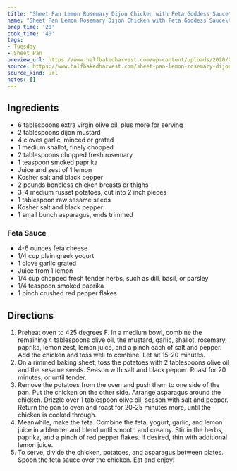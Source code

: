 ```yaml
---
title: "Sheet Pan Lemon Rosemary Dijon Chicken with Feta Goddess Sauce\t\t"
name: "Sheet Pan Lemon Rosemary Dijon Chicken with Feta Goddess Sauce\t\t"
prep_time: '20'
cook_time: '40'
tags:
- Tuesday
- Sheet Pan
preview_url: https://www.halfbakedharvest.com/wp-content/uploads/2020/04/Sheet-Pan-Lemon-Rosemary-Dijon-Chicken-and-Potatoes-with-Feta-Goddess-Sauce-1-500x500.jpg
source: https://www.halfbakedharvest.com/sheet-pan-lemon-rosemary-dijon-chicken/
source_kind: url
notes: []
---
```


## Ingredients
- 6 tablespoons extra virgin olive oil, plus more for serving
- 2 tablespoons dijon mustard
- 4 cloves garlic, minced or grated
- 1  medium shallot, finely chopped
- 2 tablespoons chopped fresh rosemary
- 1 teaspoon smoked paprika
- Juice and zest of 1 lemon
- Kosher salt and black pepper
- 2 pounds boneless chicken breasts or thighs
- 3-4 medium russet potatoes, cut into 2 inch pieces
- 1 tablespoon raw sesame seeds
- Kosher salt and black pepper
- 1  small bunch asparagus, ends trimmed

### Feta Sauce
- 4-6 ounces feta cheese
- 1/4 cup plain greek yogurt
- 1 clove garlic grated
- Juice from 1 lemon
- 1/4 cup chopped fresh tender herbs, such as dill, basil, or parsley
- 1/4 teaspoon smoked paprika
- 1 pinch crushed red pepper flakes


## Directions
1. Preheat oven to 425 degrees F. In a medium bowl, combine the remaining 4 tablespoons olive oil, the mustard, garlic, shallot, rosemary, paprika, lemon zest, lemon juice, and a pinch each of salt and pepper. Add the chicken and toss well to combine. Let sit 15-20 minutes.
2. On a rimmed baking sheet, toss the potatoes with 2 tablespoons olive oil and the sesame seeds. Season with salt and black pepper. Roast for 20 minutes, or until tender.
3. Remove the potatoes from the oven and push them to one side of the pan. Put the chicken on the other side. Arrange asparagus around the chicken. Drizzle over 1 tablespoon olive oil, season with salt and pepper. Return the pan to oven and roast for 20-25 minutes more, until the chicken is cooked through.
4. Meanwhile, make the feta. Combine the feta, yogurt, garlic, and lemon juice in a blender and blend until smooth and creamy. Stir in the herbs, paprika, and a pinch of red pepper flakes. If desired, thin with additional lemon juice.
5. To serve, divide the chicken, potatoes, and asparagus between plates. Spoon the feta sauce over the chicken. Eat and enjoy!
